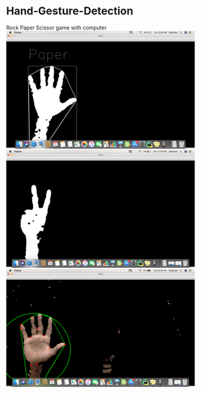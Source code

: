 # Hand-Gesture-Detection

Rock Paper Scissor game with computer
![alt text](ss3.png)
![alt text](ss2.png)
![alt text](ss1.png)
